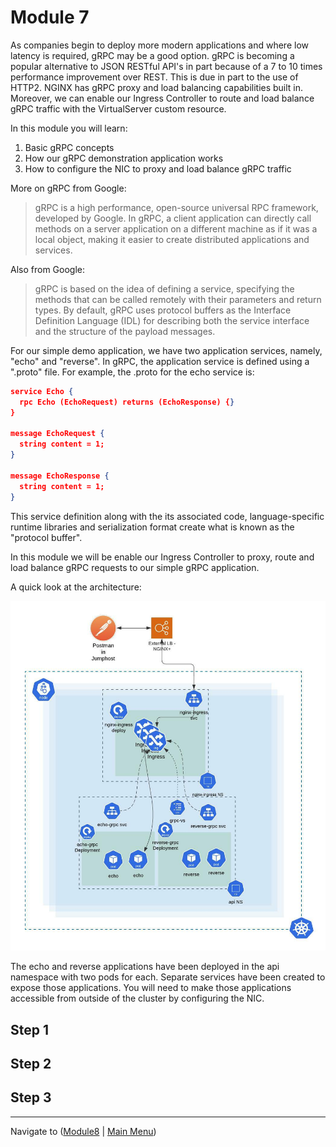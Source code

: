 # Module 7

As companies begin to deploy more modern applications and where low latency is required, gRPC may be a good option.  gRPC is becoming a popular alternative to JSON RESTful API's in part because of a 7 to 10 times performance improvement over REST.  This is due in part to the use of HTTP2.  NGINX has gRPC proxy and load balancing capabilities built in.  Moreover, we can enable our Ingress Controller to route and load balance gRPC traffic with the VirtualServer custom resource.  

In this module you will learn:
1. Basic gRPC concepts
2. How our gRPC demonstration application works
3. How to configure the NIC to proxy and load balance gRPC traffic

More on gRPC from Google:

> gRPC is a high performance, open-source universal RPC framework, developed by Google. In gRPC, a client application can directly call methods on a server application on a different machine as if it was a local object, making it easier to create distributed applications and services.

Also from Google:

> gRPC is based on the idea of defining a service, specifying the methods that can be called remotely with their parameters and return types. By default, gRPC uses protocol buffers as the Interface Definition Language (IDL) for describing both the service interface and the structure of the payload messages.

For our simple demo application, we have two application services, namely, "echo" and "reverse".  In gRPC, the application service is defined using a ".proto" file.  For example, the .proto for the echo service is:

```json
service Echo {
  rpc Echo (EchoRequest) returns (EchoResponse) {}
}

message EchoRequest {
  string content = 1;
}

message EchoResponse {
  string content = 1;
}
```

This service definition along with the its associated code, language-specific runtime libraries and serialization format create what is known as the "protocol buffer".  

In this module we will be enable our Ingress Controller to proxy, route and load balance gRPC requests to our simple gRPC application.  

A quick look at the architecture:  

![Module 7 Architecture](./media/Agility%20Module%207%20-%20gRPC.jpeg)

The echo and reverse applications have been deployed in the api namespace with two pods for each.  Separate services have been created to expose those applications.  You will need to make those applications accessible from outside of the cluster by configuring the NIC.  

## Step 1

## Step 2


## Step 3

-------------

Navigate to ([Module8](../module8/readme.md) | [Main Menu](../README.md))
